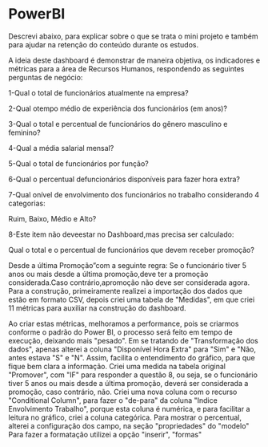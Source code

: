 # PowerBI

Descrevi abaixo, para explicar sobre o que se trata o mini projeto e também
para ajudar na retenção do conteúdo durante os estudos.

A ideia deste dashboard é demonstrar de maneira objetiva, os indicadores e métricas
para a área de Recursos Humanos, respondendo as seguintes perguntas de negócio:


1-Qual o total de funcionários atualmente na empresa?

2-Qual otempo médio de experiência dos funcionários (em anos)?

3-Qual o total e percentual de funcionários do gênero masculino e feminino?

4-Qual a média salarial mensal?

5-Qual o total de funcionários por função?

6-Qual o percentual defuncionários disponíveis para fazer hora extra?

7-Qual onível de envolvimento dos funcionários no trabalho considerando 4 categorias:

Ruim, Baixo, Médio e Alto?

8-Este item não deveestar no Dashboard,mas precisa ser calculado:

Qual o total e o percentual de funcionários que devem receber promoção?

Desde a última Promoção”com a seguinte regra: Se o funcionário tiver 5 anos ou mais desde
a última  promoção,deve ter  a  promoção  considerada.Caso  contrário,apromoção não deve ser considerada agora.
Para a construção, primeiramente realizei a importação dos dados que estão em formato CSV,
depois criei uma tabela de "Medidas", em que criei 11 métricas para auxiliar na construção do dashboard.

Ao criar estas métricas, melhoramos a performance, pois se criarmos conforme o padrão do Power BI, o processo será feito em tempo de execução, deixando
mais "pesado". Em se tratando de "Transformação dos dados", apenas alterei a coluna "Disponível Hora
Extra" para "Sim" e "Não, antes estava "S" e "N". Assim, facilita o entendimento do gráfico, para que fique bem clara a informação.
Criei uma medida na tabela original "Promover", com "IF" para responder a questão 8, ou seja, se o funcionário tiver 5 anos ou mais desde a última promoção, deverá
ser considerada a promoção, caso contrário, não. Criei uma nova coluna com o recurso "Conditional Column", para fazer o "de-para"
da coluna "Indice Envolvimento Trabalho", porque esta coluna é numérica, e para facilitar a leitura no gráfico, criei a coluna categórica.
Para mostrar o percentual, alterei a configuração dos campo, na seção "propriedades" do "modelo"
Para fazer a formatação utilizei a opção "inserir", "formas"